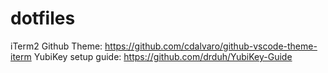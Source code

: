 # dotfiles

iTerm2 Github Theme: https://github.com/cdalvaro/github-vscode-theme-iterm
YubiKey setup guide: https://github.com/drduh/YubiKey-Guide
